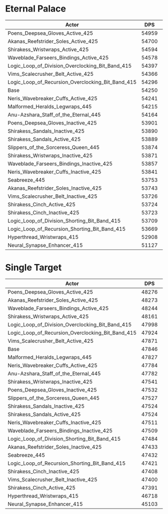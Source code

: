 # Eternal Palace
| Actor | DPS | Increase |
|---|:---:|:---:|
|Poens_Deepsea_Gloves_Active_425|54959|1.31%|
|Akanas_Reefstrider_Soles_Active_425|54700|0.83%|
|Shirakess_Wristwraps_Active_425|54594|0.63%|
|Waveblade_Farseers_Bindings_Active_425|54578|0.60%|
|Logic_Loop_of_Division_Overclocking_Bit_Band_415|54397|0.27%|
|Vims_Scalecrusher_Belt_Active_425|54366|0.21%|
|Logic_Loop_of_Recursion_Overclocking_Bit_Band_415|54296|0.08%|
|Base|54250|0.00%|
|Neris_Wavebreaker_Cuffs_Active_425|54241|-0.02%|
|Malformed_Heralds_Legwraps_445|54215|-0.07%|
|Anu-Azshara_Staff_of_the_Eternal_445|54164|-0.16%|
|Poens_Deepsea_Gloves_Inactive_425|53901|-0.64%|
|Shirakess_Sandals_Inactive_425|53890|-0.66%|
|Shirakess_Sandals_Active_425|53889|-0.67%|
|Slippers_of_the_Sorceress_Queen_445|53874|-0.69%|
|Shirakess_Wristwraps_Inactive_425|53871|-0.70%|
|Waveblade_Farseers_Bindings_Inactive_425|53857|-0.73%|
|Neris_Wavebreaker_Cuffs_Inactive_425|53841|-0.76%|
|Seabreeze_445|53753|-0.92%|
|Akanas_Reefstrider_Soles_Inactive_425|53743|-0.94%|
|Vims_Scalecrusher_Belt_Inactive_425|53726|-0.97%|
|Shirakess_Cinch_Active_425|53724|-0.97%|
|Shirakess_Cinch_Inactive_425|53723|-0.97%|
|Logic_Loop_of_Division_Shorting_Bit_Band_415|53709|-1.00%|
|Logic_Loop_of_Recursion_Shorting_Bit_Band_415|53669|-1.07%|
|Hyperthread_Wristwraps_415|52908|-2.47%|
|Neural_Synapse_Enhancer_415|51127|-5.76%|

# Single Target
| Actor | DPS | Increase |
|---|:---:|:---:|
|Poens_Deepsea_Gloves_Active_425|48276|0.90%|
|Akanas_Reefstrider_Soles_Active_425|48273|0.89%|
|Waveblade_Farseers_Bindings_Active_425|48244|0.83%|
|Shirakess_Wristwraps_Active_425|48161|0.66%|
|Logic_Loop_of_Division_Overclocking_Bit_Band_415|47998|0.32%|
|Logic_Loop_of_Recursion_Overclocking_Bit_Band_415|47924|0.16%|
|Vims_Scalecrusher_Belt_Active_425|47871|0.05%|
|Base|47846|0.00%|
|Malformed_Heralds_Legwraps_445|47827|-0.04%|
|Neris_Wavebreaker_Cuffs_Active_425|47784|-0.13%|
|Anu-Azshara_Staff_of_the_Eternal_445|47782|-0.13%|
|Shirakess_Wristwraps_Inactive_425|47541|-0.64%|
|Poens_Deepsea_Gloves_Inactive_425|47532|-0.66%|
|Slippers_of_the_Sorceress_Queen_445|47527|-0.67%|
|Shirakess_Sandals_Inactive_425|47524|-0.67%|
|Shirakess_Sandals_Active_425|47524|-0.67%|
|Neris_Wavebreaker_Cuffs_Inactive_425|47511|-0.70%|
|Waveblade_Farseers_Bindings_Inactive_425|47509|-0.70%|
|Logic_Loop_of_Division_Shorting_Bit_Band_415|47484|-0.76%|
|Akanas_Reefstrider_Soles_Inactive_425|47433|-0.86%|
|Seabreeze_445|47432|-0.87%|
|Logic_Loop_of_Recursion_Shorting_Bit_Band_415|47421|-0.89%|
|Shirakess_Cinch_Inactive_425|47408|-0.92%|
|Vims_Scalecrusher_Belt_Inactive_425|47400|-0.93%|
|Shirakess_Cinch_Active_425|47391|-0.95%|
|Hyperthread_Wristwraps_415|46718|-2.36%|
|Neural_Synapse_Enhancer_415|45103|-5.73%|
